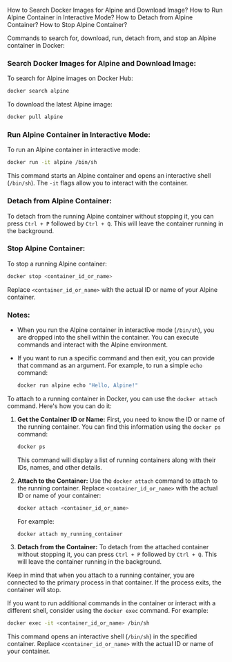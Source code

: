 How to Search Docker Images for Alpine and Download Image? 
How to Run Alpine Container in Interactive Mode? 
How to Detach from Alpine Container? 
How to Stop Alpine Container? 

Commands to search for, download, run, detach from, and stop an Alpine container in Docker:

### Search Docker Images for Alpine and Download Image:

To search for Alpine images on Docker Hub:

```bash
docker search alpine
```

To download the latest Alpine image:

```bash
docker pull alpine
```

### Run Alpine Container in Interactive Mode:

To run an Alpine container in interactive mode:

```bash
docker run -it alpine /bin/sh
```

This command starts an Alpine container and opens an interactive shell (`/bin/sh`). The `-it` flags allow you to interact with the container.

### Detach from Alpine Container:

To detach from the running Alpine container without stopping it, you can press `Ctrl + P` followed by `Ctrl + Q`. This will leave the container running in the background.

### Stop Alpine Container:

To stop a running Alpine container:

```bash
docker stop <container_id_or_name>
```

Replace `<container_id_or_name>` with the actual ID or name of your Alpine container.

### Notes:

- When you run the Alpine container in interactive mode (`/bin/sh`), you are dropped into the shell within the container. You can execute commands and interact with the Alpine environment.

- If you want to run a specific command and then exit, you can provide that command as an argument. For example, to run a simple `echo` command:

  ```bash
  docker run alpine echo "Hello, Alpine!"
  ```

To attach to a running container in Docker, you can use the `docker attach` command. Here's how you can do it:

1. **Get the Container ID or Name:**
   First, you need to know the ID or name of the running container. You can find this information using the `docker ps` command:

   ```bash
   docker ps
   ```

   This command will display a list of running containers along with their IDs, names, and other details.

2. **Attach to the Container:**
   Use the `docker attach` command to attach to the running container. Replace `<container_id_or_name>` with the actual ID or name of your container:

   ```bash
   docker attach <container_id_or_name>
   ```

   For example:

   ```bash
   docker attach my_running_container
   ```

3. **Detach from the Container:**
   To detach from the attached container without stopping it, you can press `Ctrl + P` followed by `Ctrl + Q`. This will leave the container running in the background.

Keep in mind that when you attach to a running container, you are connected to the primary process in that container. If the process exits, the container will stop.

If you want to run additional commands in the container or interact with a different shell, consider using the `docker exec` command. For example:

```bash
docker exec -it <container_id_or_name> /bin/sh
```

This command opens an interactive shell (`/bin/sh`) in the specified container. Replace `<container_id_or_name>` with the actual ID or name of your container.

